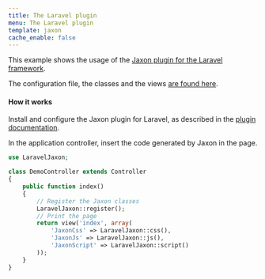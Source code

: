 ```yaml
---
title: The Laravel plugin
menu: The Laravel plugin
template: jaxon
cache_enable: false
---
```


This example shows the usage of the [Jaxon plugin for the Laravel framework](https://github.com/jaxon-php/jaxon-laravel?target=_blank).

The configuration file, the classes and the views [are found here](https://github.com/jaxon-php/jaxon-examples/tree/master/frameworks/laravel?target=_blank).

#### How it works

Install and configure the Jaxon plugin for Laravel, as described in the [plugin documentation](https://github.com/jaxon-php/jaxon-laravel?target=_blank).

In the application controller, insert the code generated by Jaxon in the page.

```php
use LaravelJaxon;

class DemoController extends Controller
{
    public function index()
    {
        // Register the Jaxon classes
        LaravelJaxon::register();
        // Print the page
        return view('index', array(
            'JaxonCss' => LaravelJaxon::css(),
            'JaxonJs' => LaravelJaxon::js(),
            'JaxonScript' => LaravelJaxon::script()
        ));
    }
}
```
